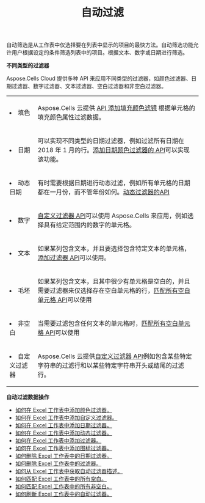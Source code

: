 ﻿---
title: 自动过滤
second_title: Aspose.Cells Cloud Documen
type: docs
url: /zh/autofilter/
aliases: [/working-with-autofilter/]
keywords: Get, add， delete, and so on for auto filter on an Excel worksheet
description: Aspose.Cells Cloud API 支持获取、添加、删除等对 Excel 工作表进行自动筛选。SDK 支持多种开发语言。包括 Android、C#、Go、Java、NodeJS、Perl、PHP、Python、Ruby 和 swift
weight: 100
kwords: Excel, Office 云, REST API, 电子表格, PDF, CSV, Json, Markdwon, 自动过滤
---
自动筛选是从工作表中仅选择要在列表中显示的项目的最快方法。自动筛选功能允许用户根据设定的条件筛选列表中的项目。根据文本、数字或日期进行筛选。



**不同类型的过滤器** 

Aspose.Cells Cloud 提供多种 API 来应用不同类型的过滤器，如颜色过滤器、日期过滤器、数字过滤器、文本过滤器、空白过滤器和非空白过滤器。

<table class="table table-striped">
  <tr>
  <td class="col-md-2"> <li>填色</li> </td>
  <td class="col-md-10">
  <p>Aspose.Cells 云提供
 <a href="/cells/zh/autofilter/add-color-filter/">API 添加填充颜色滤镜</a>
根据单元格的填充颜色属性过滤数据。</p>
  </td>
  </tr>
  <tr>
    <td class="col-md-2"> <li>日期</li> </td>
  <td class="col-md-10">
  <p>
可以实现不同类型的日期过滤器，例如过滤所有日期在 2018 年 1 月的行。<a href="/cells/zh/autofilter/add-date-filter/">添加日期颜色过滤器的 API</a>可以实现该功能。
</p>
  </td>
  </tr>
    <tr>
    <td class="col-md-2"> <li>动态日期</li> </td>
  <td class="col-md-10">
  <p>
有时需要根据日期进行动态过滤，例如所有单元格的日期都在一月份，而不管年份如何。<a href="/cells/zh/autofilter/add-dynamic-filter/">动态过滤器的API</a>  
</p>
  </td>
  </tr>
      <tr>
    <td class="col-md-2"> <li>数字</li> </td>
  <td class="col-md-10">
  <p>
<a href="/cells/zh/autofilter/add-filter/">自定义过滤器 API</a>可以使用 Aspose.Cells 来应用，例如选择具有给定范围内的数字的单元格。
</p>
  </td>
  </tr>
        <tr>
    <td class="col-md-2"> <li>文本</li> </td>
  <td class="col-md-10">
  <p>
如果某列包含文本，并且要选择包含特定文本的单元格，<a href="/cells/zh/autofilter/add-filter/">添加过滤器 API</a>可以使用。
</p>
  </td>
  </tr>
          <tr>
    <td class="col-md-2"> <li>毛坯</li> </td>
  <td class="col-md-10">
  <p>

如果某列包含文本，且其中很少有单元格是空白的，并且需要过滤器来仅选择存在空白单元格的行，<a href="/cells/zh/autofilter/match-all-blank/">匹配所有空白单元格 API</a>可以使用
</p>
  </td>
  </tr>
            <tr>
    <td class="col-md-2"> <li>非空白</li> </td>
  <td class="col-md-10">
  <p>

当需要过滤包含任何文本的单元格时，<a href="/cells/zh/autofilter/match-all-blank/">匹配所有空白单元格 API</a>可以使用
</p>
  </td>
  </tr>
              <tr>
    <td class="col-md-2"> <li>自定义过滤器</li> </td>
  <td class="col-md-10">
  <p>
Aspose.Cells 云提供<a href="/cells/zh/autofilter/add-dynamic-filter/">自定义过滤器 API</a>例如包含某些特定字符串的过滤行和以某些特定字符串开头或结尾的过滤行。
</p>
  </td>
  </tr>
</table>


**自动过滤数据操作**

- [如何在 Excel 工作表中添加颜色过滤器。](/cells/zh/autofilter/add-color-filter/)
- [如何在 Excel 工作表中添加自定义过滤器。](/cells/zh/autofilter/add-custom-filter/)
- [如何在 Excel 工作表中添加日期过滤器。](/cells/zh/autofilter/add-date-filter/)
- [如何在 Excel 工作表中添加动态过滤器。](/cells/zh/autofilter/add-dynamic-filter/)
- [如何在 Excel 工作表中添加过滤器。](/cells/zh/autofilter/add-filter/)
- [如何在 Excel 工作表中添加图标过滤器。](/cells/zh/autofilter/add-icon-filter/)
- [如何删除 Excel 工作表中的日期过滤器。](/cells/zh/autofilter/delete-a-date-filter/)
- [如何删除 Excel 工作表中的过滤器。](/cells/zh/delete-filter/)
- [如何从 Excel 工作表中获取自动过滤器描述。](/cells/zh/autofilter/get/)
- [如何匹配 Excel 工作表中的所有空白。](/cells/zh/autofilter/match-all-blank/)
- [如何匹配 Excel 工作表中的所有非空白。](/cells/zh/autofilter/match-all-non-blank/)
- [如何刷新 Excel 工作表中的自动过滤器。](/cells/zh/autofilter/refresh/)


